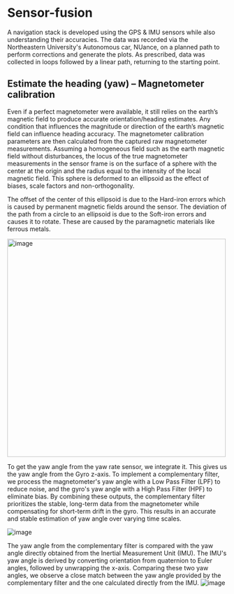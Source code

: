 # Sensor-fusion
A navigation stack is developed using the GPS & IMU sensors while also understanding their accuracies. The data was recorded via the Northeastern University's Autonomous car, NUance, on a planned path to perform corrections and generate the plots. As prescribed, data was collected in loops followed by a linear path, returning to the starting point.

## Estimate the heading (yaw) – Magnetometer calibration
Even if a perfect magnetometer were available, it still relies on the earth’s magnetic field to produce accurate orientation/heading estimates. Any condition that influences the magnitude or direction of the earth’s magnetic field can influence heading accuracy. The magnetometer calibration
parameters are then calculated from the captured raw magnetometer measurements. Assuming a homogeneous field such as the earth magnetic field without disturbances, the locus of the true magnetometer measurements in the sensor frame is on the surface of a sphere with the center at the origin and the radius equal to the intensity of the local magnetic field. This sphere is deformed to an ellipsoid as the effect of biases, scale factors and non-orthogonality.

The offset of the center of this ellipsoid is due to the Hard-iron errors which is caused by permanent magnetic fields around the sensor. The deviation of the path from a circle to an ellipsoid is due to the Soft-iron errors and causes it to rotate. These are caused by the paramagnetic materials like ferrous metals.

<img width="500" alt="image" src="https://github.com/PanchalM19/Sensor-fusion/assets/115374409/31187334-6dc9-4ac7-bac5-fd0428b7cfc4">

To get the yaw angle from the yaw rate sensor, we integrate it. This gives us the yaw angle from the Gyro z-axis. To implement a complementary filter, we process the magnetometer's yaw angle with a Low Pass Filter (LPF) to reduce noise, and the gyro's yaw angle with a High Pass Filter (HPF) to eliminate bias. By combining these outputs, the complementary filter prioritizes the stable, long-term data from the magnetometer while compensating for short-term drift in the gyro. This results in an accurate and stable estimation of yaw angle over varying time scales.

![image](https://github.com/PanchalM19/Sensor-fusion/assets/115374409/ece630d8-6675-4aaf-8628-604bbfb431d5)

The yaw angle from the complementary filter is compared with the yaw angle directly obtained from the Inertial Measurement Unit (IMU). The IMU's yaw angle is derived by converting orientation from quaternion to Euler angles, followed by unwrapping the x-axis. Comparing these two yaw angles, we observe a close match between the yaw angle provided by the complementary filter and the one calculated directly from the IMU.
![image](https://github.com/PanchalM19/Sensor-fusion/assets/115374409/e374a730-2fae-4f58-8411-c686ebd37657)




